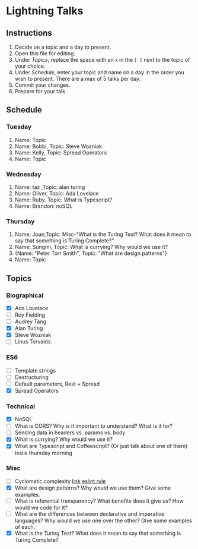 # Lightning Talks

## Instructions

1. Decide on a topic and a day to present.
2. Open this file for editing.
3. Under _Topics_, replace the space with an `x` in the `[ ]` next to the topic of your choice.
4. Under _Schedule_, enter your topic and name on a day in the order you wish to present. There are a max of 5 talks per day.
5. Commit your changes.
6. Prepare for your talk.


## Schedule

### Tuesday

1. Name: Topic
2. Name: Bobbi, Topic: Steve Wozniak
3. Name: Kelly, Topic: Spread Operators
4. Name: Topic


### Wednesday

1. Name: taz ,Topic: alan turing
2. Name: Oliver, Topic: Ada Lovelace
3. Name: Ruby. Topic: What is Typescript?
4. Name: Brandon: noSQL

### Thursday

1. Name: Joan,Topic: Misc-"What is the Turing Test? What does it mean to say that something is Turing Complete?"
2. Name: Sungmi, Topic: What is currying? Why would we use it?
3. {Name:  "Peter Torr Smith", Topic: "What are design patterns"}
4. Name: Topic

## Topics

### Biographical

* [x] Ada Lovelace
* [ ] Roy Fielding
* [ ] Audrey Tang
* [x] Alan Turing
* [x] Steve Wozniak
* [ ] Linus Torvalds

### ES6
* [ ] Template strings
* [ ] Destructuring
* [ ] Default parameters, Rest + Spread
* [x] Spread Operators

### Technical
* [x] NoSQL
* [ ] What is CORS? Why is it important to understand? What is it for?
* [ ] Sending data in headers vs. params vs. body
* [x] What is currying? Why would we use it?
* [x] What are Typescript and Coffeescript? (Or just talk about one of them) leslie thursday morning

### Misc

* [ ] Cyclomatic complexity [link](http://webuniverse.io/cyclomatic-complexity-refactoring-tips/) [eslint rule](http://eslint.org/docs/rules/complexity)
* [x] What are design patterns? Why would we use them? Give some examples.
* [ ] What is referential transparency? What benefits does it give us? How would we code for it?
* [ ] What are the differences between declarative and imperative languages? Why would we use one over the other? Give some examples of each.
* [x] What is the Turing Test? What does it mean to say that something is Turing Complete?
